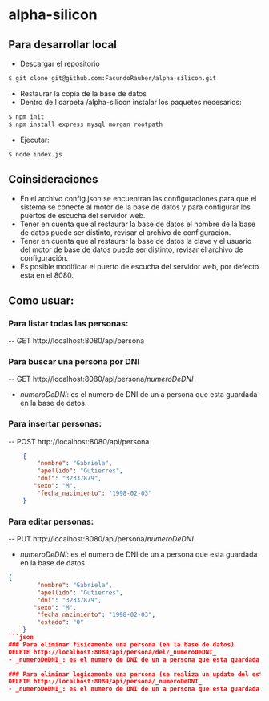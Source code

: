 # alpha-silicon

## Para desarrollar local
- Descargar el repositorio
```sh
$ git clone git@github.com:FacundoRauber/alpha-silicon.git
```
- Restaurar la copia de la base de datos
- Dentro de l carpeta /alpha-silicon instalar los paquetes necesarios:
```sh
$ npm init
$ npm install express mysql morgan rootpath
```
- Ejecutar:
```sh
$ node index.js
```

## Coinsideraciones
- En el archivo config.json se encuentran las configuraciones para que el sistema se conecte al motor de la base de datos y para configurar los puertos de escucha del servidor web.
- Tener en cuenta que al restaurar la base de datos el nombre de la base de datos puede ser distinto, revisar el archivo de configuración.
- Tener en cuenta que al restaurar la base de datos la clave y el usuario del motor de base de datos puede ser distinto, revisar el archivo de configuración.
- Es posible modificar el puerto de escucha del servidor web, por defecto esta en el 8080.

## Como usuar:
### Para listar todas las personas:
-- GET http://localhost:8080/api/persona

### Para buscar una persona por DNI
-- GET http://localhost:8080/api/persona/_numeroDeDNI_
- _numeroDeDNI_: es el numero de DNI de un a persona que esta guardada en la base de datos.

### Para insertar personas:
-- POST http://localhost:8080/api/persona
```json
    {
        "nombre": "Gabriela",
        "apellido": "Gutierres",
        "dni": "32337879",
       "sexo": "M",
        "fecha_nacimiento": "1998-02-03" 
    }
```
### Para editar personas:
-- PUT http://localhost:8080/api/persona/_numeroDeDNI_
- _numeroDeDNI_: es el numero de DNI de un a persona que esta guardada en la base de datos.
```json
{
        "nombre": "Gabriela",
        "apellido": "Gutierres",
        "dni": "32337879",
       "sexo": "M",
        "fecha_nacimiento": "1998-02-03",
        "estado": "0"
    }
```json
### Para eliminar fisicamente una persona (en la base de datos)
DELETE http://localhost:8080/api/persona/del/_numeroDeDNI_
- _numeroDeDNI_: es el numero de DNI de un a persona que esta guardada en la base de datos.

### Para eliminar logicamente una persona (se realiza un update del estado):
DELETE http://localhost:8080/api/persona/_numeroDeDNI_
- _numeroDeDNI_: es el numero de DNI de un a persona que esta guardada en la base de datos.

